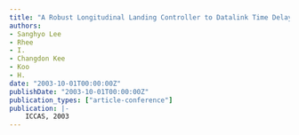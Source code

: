 ```yaml
---
title: "A Robust Longitudinal Landing Controller to Datalink Time Delay"
authors:
- Sanghyo Lee
- Rhee
- I.
- Changdon Kee
- Koo
- H.
date: "2003-10-01T00:00:00Z"
publishDate: "2003-10-01T00:00:00Z"
publication_types: ["article-conference"]
publication: |-
    ICCAS, 2003
---
```

